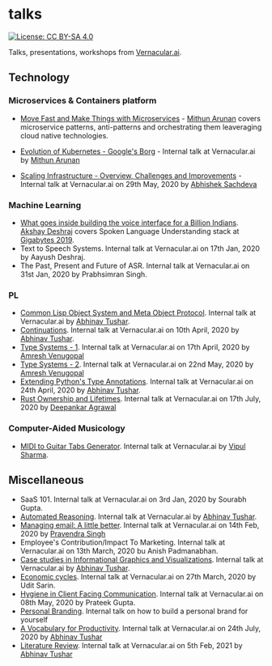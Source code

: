 # talks

[![License: CC BY-SA 4.0](https://img.shields.io/badge/License-CC%20BY--SA%204.0-lightgrey.svg)](https://creativecommons.org/licenses/by-sa/4.0/)

Talks, presentations, workshops from [Vernacular.ai](http://vernacular.ai/).

## Technology

### Microservices & Containers platform

* [Move Fast and Make Things with Microservices](move-fast-and-make-things-with-microservices/README.md) - [Mithun Arunan](https://twitter.com/MithunArunan) covers microservice patterns, anti-patterns and orchestrating them leaveraging cloud native technologies.

* [Evolution of Kubernetes - Google's Borg](evolution-of-kubernetes-googles-borg/README.md) - Internal talk at Vernacular.ai by [Mithun Arunan](https://twitter.com/MithunArunan)

* [Scaling Infrastructure - Overview, Challenges and Improvements](https://docs.google.com/presentation/d/14YQ1uYh8974hMUc045caSxZXUtQKvAWsb3OrEPDyYJ0) - Internal talk at Vernacular.ai on 29th May, 2020 by [Abhishek Sachdeva](https://github.com/abhisheksachdeva/)

### Machine Learning

+ [What goes inside building the voice interface for a Billion Indians](slu-gigabytes/README.md). [Akshay Deshraj](https://github.com/axay/) covers Spoken Language Understanding stack at [Gigabytes 2019](https://gigabytes.co.in).
+ Text to Speech Systems. Internal talk at Vernacular.ai on 17th Jan, 2020 by Aayush Deshraj.
+ The Past, Present and Future of ASR. Internal talk at Vernacular.ai on 31st Jan, 2020 by Prabhsimran Singh.

### PL

+ [Common Lisp Object System and Meta Object Protocol](clos-mop/README.org). Internal talk at Vernacular.ai by [Abhinav Tushar](https://lepisma.xyz).
+ [Continuations](continuations/README.org). Internal talk at Vernacular.ai on 10th April, 2020 by [Abhinav Tushar](https://lepisma.xyz).
+ [Type Systems - 1](https://docs.google.com/presentation/d/1IhJ51zk-qeOIpnJdD3AiWD5n18kKkuK4dvShoW2t6uc). Internal talk at Vernacular.ai on 17th April, 2020 by [Amresh Venugopal](https://github.com/ltbringer)
+ [Type Systems - 2](https://docs.google.com/presentation/d/1IhJ51zk-qeOIpnJdD3AiWD5n18kKkuK4dvShoW2t6uc/edit#slide=id.g839489554e_0_29). Internal talk at Vernacular.ai on 22nd May, 2020 by [Amresh Venugopal](https://github.com/ltbringer)
+ [Extending Python's Type Annotations](type-annotations/README.org). Internal talk at Vernacular.ai on 24th April, 2020 by [Abhinav Tushar](https://lepisma.xyz).
+ [Rust Ownership and Lifetimes](rust-ownership-and-lifetimes/). Internal talk at Vernacular.ai on 17th July, 2020 by [Deepankar Agrawal](deep110.github.io)

### Computer-Aided Musicology

+ [MIDI to Guitar Tabs Generator](midi-to-guitar-tabs/README.md). Internal talk at Vernacular.ai by [Vipul Sharma](https://github.com/vipul-sharma20/).

## Miscellaneous
+ SaaS 101. Internal talk at Vernacular.ai on 3rd Jan, 2020 by Sourabh Gupta.
+ [Automated Reasoning](automated-reasoning/README.org). Internal talk at Vernacular.ai by [Abhinav Tushar](https://lepisma.xyz).
+ [Managing email: A little better](https://docs.google.com/presentation/d/1u2HP4UOli2z_9bPnKo5sitWgjFDhuE6ow0bi99k-ru4/edit?usp=sharing). Internal talk at Vernacular.ai on 14th Feb, 2020 by [Pravendra Singh](https://twitter.com/hackpravj)
+ Employee's Contribution/Impact To Marketing. Internal talk at Vernacular.ai on 13th March, 2020 bu Anish Padmanabhan.
+ [Case studies in Informational Graphics and Visualizations](information-graphics/README.org). Internal talk at Vernacular.ai by [Abhinav Tushar](https://lepisma.xyz).
+ [Economic cycles](https://docs.google.com/presentation/d/130QWVonkw5HzH0e2SLTec3U45riApY8cb-nac9TumP8/edit#slide=id.p). Internal talk at Vernacular.ai on 27th March, 2020 by Udit Sarin.
+ [Hygiene in Client Facing Communication](./hygiene-in-client-facing-communication/). Internal talk at Vernacular.ai on 08th May, 2020 by Prateek Gupta.
+ [Personal Branding](./personal-branding/). Internal talk on how to build a personal brand for yourself
+ [A Vocabulary for Productivity](./vocab-productivity/README.org). Internal talk at Vernacular.ai on 24th July, 2020 by [Abhinav Tushar](https://lepisma.xyz)
+ [Literature Review](./literature-review/README.org). Internal talk at Vernacular.ai on 5th Feb, 2021 by [Abhinav Tushar](https://lepisma.xyz)
